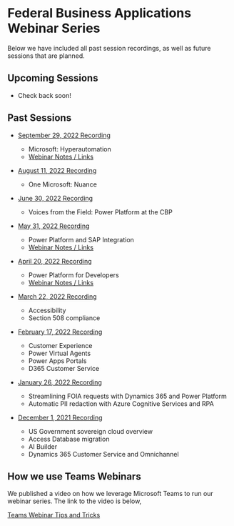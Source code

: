 # Federal Business Applications Webinar Series
Below we have included all past session recordings, as well as future sessions that are planned.  

## Upcoming Sessions

* Check back soon!
 
## Past Sessions
* [September 29, 2022 Recording](https://youtu.be/q-ms1kKSAvo)
	* Microsoft:  Hyperautomation
	* [Webinar Notes / Links](20220929)

* [August 11, 2022 Recording](https://youtu.be/LGVkCga8kO8)
	* One Microsoft:  Nuance

* [June 30, 2022 Recording](https://youtu.be/GwgTNn4ChlQ)
	* Voices from the Field:  Power Platform at the CBP
	
* [May 31, 2022 Recording](https://youtu.be/Z_oH3E7JJvg)
	* Power Platform and SAP Integration
	* [Webinar Notes / Links](20220531/README.md)

* [April 20, 2022 Recording](https://youtu.be/YgR0njqMxnU)
	* Power Platform for Developers
	* [Webinar Notes / Links](20220420/README.md)
 
* [March 22, 2022 Recording](https://youtu.be/ZlbyuP12zr4)
	* Accessibility
	* Section 508 compliance

* [February 17, 2022 Recording](https://youtu.be/OENTM5aiEU0)
 	* Customer Experience
 	* Power Virtual Agents
 	* Power Apps Portals
 	* D365 Customer Service
 
* [January 26, 2022 Recording](https://youtu.be/TqYwKbiEC54)
 	* Streamlining FOIA requests with Dynamics 365 and Power Platform 
 	* Automatic PII redaction with Azure Cognitive Services and RPA

* [December 1, 2021 Recording](https://youtu.be/hHyyfl8TiA8)
	* US Government sovereign cloud overview 
	* Access Database migration 
	* AI Builder
	* Dynamics 365 Customer Service and Omnichannel

## How we use Teams Webinars
We published a video on how we leverage Microsoft Teams to run our webinar series.  The link to the video is below,

[Teams Webinar Tips and Tricks](https://youtu.be/Geu3wvoDh6s)
